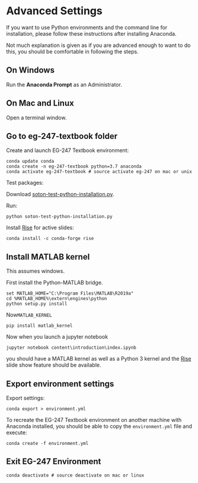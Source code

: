 # Advanced Settings

If you want to use Python environments and the command line for installation, please follow these instructions after installing Anaconda.

Not much explanation is given as if you are advanced enough to want to do this, you should be comfortable in following the steps.

## On Windows

Run the **Anaconda Prompt** as an Administrator.

## On Mac and Linux

Open a terminal window.

## Go to eg-247-textbook folder

Create and launch EG-247 Textbook environment:

```shell
conda update conda
conda create -n eg-247-textbook python=3.7 anaconda
conda activate eg-247-textbook # source activate eg-247 on mac or unix
```

Test packages:

Download [soton-test-python-installation.py](https://fangohr.github.io/blog/code/python/soton-test-python-installation.py).

Run:

```shell
python soton-test-python-installation.py
```

Install [Rise](https://damianavila.github.io/RISE/index.html) for active slides:

```shell
conda install -c conda-forge rise
```



## Install MATLAB kernel

This assumes windows.

First install the Python-MATLAB bridge.

```shell
set MATLAB_HOME="C:\Program Files\MATLAB\R2019a"
cd %MATLAB_HOME%\extern\engines\python
python setup.py install
```
Now`MATLAB_KERNEL`

```shell
pip install matlab_kernel
```

Now when you launch a jupyter notebook

```shell
jupyter notebook content\introduction\index.ipynb
```

you should have a MATLAB kernel as well as a Python 3 kernel and the [Rise](https://damianavila.github.io/RISE/index.html) slide show feature should be available.


## Export environment settings

Export settings:

```shell
conda export > environment.yml
```

To recreate the EG-247 Textbook environment on another machine with Anaconda installed, you should be able to copy the `environment.yml` file and execute:

```shell
conda create -f environment.yml
```

## Exit EG-247 Environment

```shell
conda deactivate # source deactivate on mac or linux
```

